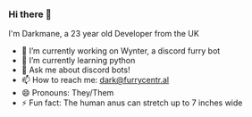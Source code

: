 ### Hi there 👋
I'm Darkmane, a 23 year old Developer from the UK

- 🔭 I’m currently working on Wynter, a discord furry bot
- 🌱 I’m currently learning python
- 💬 Ask me about discord bots!
- 📫 How to reach me: dark@furrycentr.al
- 😄 Pronouns: They/Them
- ⚡ Fun fact: The human anus can stretch up to 7 inches wide

